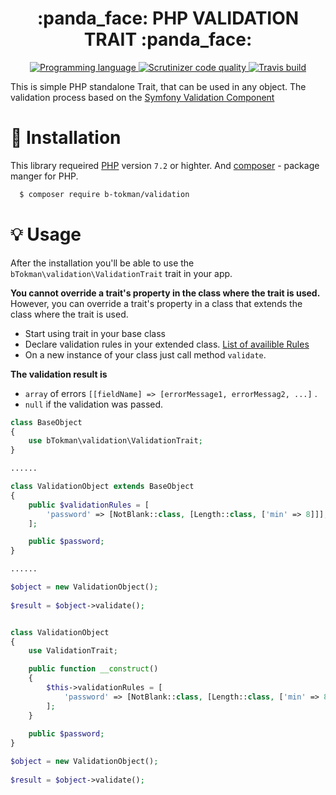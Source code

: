 <p align="center"><h1 align="center">:panda_face:  PHP VALIDATION TRAIT :panda_face:</h1></p>
<p align="center">
    <a href="https://packagist.org/packages/b-tokman/validation" target="_blank">
        <img src="https://badgen.net/packagist/lang/b-tokman/validation" alt="Programming language">
    </a>
    <a href="https://scrutinizer-ci.com/g/bTokman/validation/?branch=master" target="_blank">
        <img src="https://scrutinizer-ci.com/g/bTokman/validation/badges/quality-score.png?b=master" alt="Scrutinizer code quality">
    </a>
    <a href="https://travis-ci.org/github/bTokman/validation" target="_blank">
        <img src="https://badgen.net/travis/bTokman/validation" alt="Travis build">
    </a>
</p>

This is simple PHP standalone Trait, that can be used in any object. The validation process based on the [Symfony Validation Component](https://symfony.com/doc/current/components/validator.html)

# :rocket:  Installation
This library requeired [PHP](https://www.php.net) version `7.2` or highter. And [composer](https://getcomposer.org/) - package manger for PHP.

```sh
  $ composer require b-tokman/validation 
```

# :bulb: Usage

After the installation you'll be able to use the `bTokman\validation\ValidationTrait` trait in your app.

**You cannot override a trait's property in the class where the trait is used.**
However, you can override a trait's property in a class that extends the class where the trait is used.

- Start using trait in your base class 
- Declare validation rules in your extended class. [List of availible Rules](https://symfony.com/doc/current/validation.html#constraints)
- On a new instance of your class just call method `validate`. 

**The validation result is** 
- `array` of errors `[[fieldName] => [errorMessage1, errorMessag2, ...]` .
- `null` if the validation was passed.



```php
class BaseObject
{
    use bTokman\validation\ValidationTrait;
}

......

class ValidationObject extends BaseObject
{
    public $validationRules = [
        'password' => [NotBlank::class, [Length::class, ['min' => 8]]],
    ];

    public $password;
}

......

$object = new ValidationObject();
   
$result = $object->validate();


```

```php

class ValidationObject
{
    use ValidationTrait;

    public function __construct()
    {
        $this->validationRules = [
            'password' => [NotBlank::class, [Length::class, ['min' => 8]]],
        ];
    }
    
    public $password;
}

$object = new ValidationObject();
   
$result = $object->validate();

```
